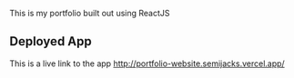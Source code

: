 This is my portfolio built out using ReactJS

## Deployed App

This is a live link to the app http://portfolio-website.semijacks.vercel.app/
